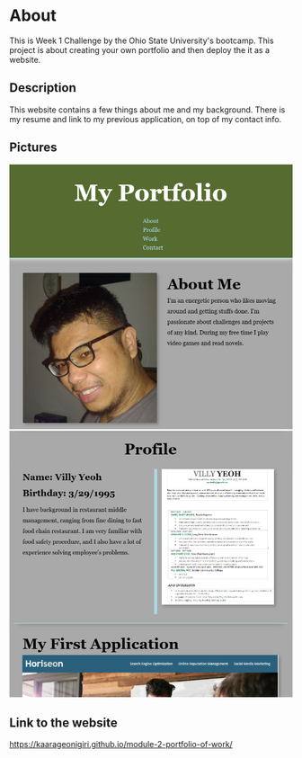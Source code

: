# About
This is Week 1 Challenge by the Ohio State University's bootcamp. This project is about creating your own portfolio and then deploy the it as a website. 

## Description
This website contains a few things about me and my background. There is my resume and link to my previous application, on top of my contact info.

## Pictures
<img src="./assets/images/Website Screenshot.PNG" alt="screenshot"/>
<img src="./assets/images/Website Screenshot (2).PNG" alt="screenshot 2"/>

## Link to the website
https://kaarageonigiri.github.io/module-2-portfolio-of-work/
